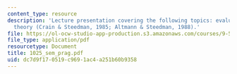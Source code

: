 ```yaml
---
content_type: resource
description: 'Lecture presentation covering the following topics: evaluating the referential
  theory (Crain & Steedman, 1985; Altmann & Steedman, 1988).'
file: https://ol-ocw-studio-app-production.s3.amazonaws.com/courses/9-591j-language-processing-fall-2004/dc7d9f170519c9691ac4a251b60b9358_1025_sem_prag.pdf
file_type: application/pdf
resourcetype: Document
title: 1025_sem_prag.pdf
uid: dc7d9f17-0519-c969-1ac4-a251b60b9358
---
```

